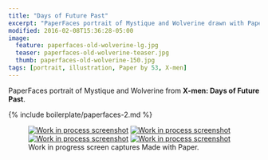 ```yaml
---
title: "Days of Future Past"
excerpt: "PaperFaces portrait of Mystique and Wolverine drawn with Paper by 53 on an iPad."
modified: 2016-02-08T15:36:28-05:00
image: 
  feature: paperfaces-old-wolverine-lg.jpg
  teaser: paperfaces-old-wolverine-teaser.jpg
  thumb: paperfaces-old-wolverine-150.jpg
tags: [portrait, illustration, Paper by 53, X-men]
---
```


PaperFaces portrait of Mystique and Wolverine from **X-men: Days of Future Past**.

{% include boilerplate/paperfaces-2.md %}

<figure class="third">
	<a href="{{ site.url }}/assets/images/paperfaces-old-wolverine-process-1-lg.jpg"><img src="{{ site.url }}/assets/images/paperfaces-old-wolverine-process-1-600.jpg" alt="Work in process screenshot"></a>
	<a href="{{ site.url }}/assets/images/paperfaces-old-wolverine-process-2-lg.jpg"><img src="{{ site.url }}/assets/images/paperfaces-old-wolverine-process-2-600.jpg" alt="Work in process screenshot"></a>
	<a href="{{ site.url }}/assets/images/paperfaces-old-wolverine-process-3-lg.jpg"><img src="{{ site.url }}/assets/images/paperfaces-old-wolverine-process-3-600.jpg" alt="Work in process screenshot"></a>
	<a href="{{ site.url }}/assets/images/paperfaces-old-wolverine-process-4-lg.jpg"><img src="{{ site.url }}/assets/images/paperfaces-old-wolverine-process-4-600.jpg" alt="Work in process screenshot"></a>
	<figcaption>Work in progress screen captures Made with Paper.</figcaption>
</figure>
